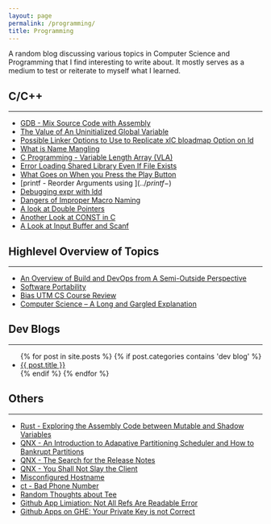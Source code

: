 ```yaml
---
layout: page
permalink: /programming/
title: Programming
---
```

A random blog discussing various topics in Computer Science and Programming that I find interesting to write about. It mostly serves as a medium to test or reiterate to myself what I learned.

## C/C++

---

* [GDB - Mix Source Code with Assembly](../gdb-disassemble-src)
* [The Value of An Uninitialized Global Variable](../global-init-val) 
* [Possible Linker Options to Use to Replicate xlC bloadmap Option on ld](../bloadmap-gcc-alt)
* [What is Name Mangling](../extern-c-name-mangling)
* [C Programming - Variable Length Array (VLA)](../variable-len-arr)
* [Error Loading Shared Library Even If File Exists](../lddconfig)
* [What Goes on When you Press the Play Button](../building-code)
* [printf - Reorder Arguments using $](../printf-$)
* [Debugging expr with ldd](../ldd-to-debug-expr)
* [Dangers of Improper Macro Naming](../dangers-of-improper-macro-naming)
* [A look at Double Pointers](../double-pointers)
* [Another Look at CONST in C](../c-const)
* [A Look at Input Buffer and Scanf](../a-look-at-input-buffer-using-scanf)

## Highlevel Overview of Topics

---

* [An Overview of Build and DevOps from A Semi-Outside Perspective](../build-team)
* [Software Portability](../software-ports)
* [Bias UTM CS Course Review](../bias-utm-cs-course-review)
* [Computer Science – A Long and Gargled Explanation](../computer-science-a-long-and-gargled-explanation)


## Dev Blogs

---

<ul>                                                                            
{% for post in site.posts %}                                                    
{% if post.categories contains 'dev blog' %}
<li><a href = '..{{post.url}}'>{{ post.title }}</a></li>                        
{% endif %}                                                                     
{% endfor %}                                                                    
</ul>        

## Others

---

* [Rust - Exploring the Assembly Code between Mutable and Shadow Variables](../rust-shadow-vs-mut)
* [QNX - An Introduction to Adapative Partitioning Scheduler and How to Bankrupt Partitions](../qnx-aps)
* [QNX - The Search for the Release Notes](../qnx-release-notes)
* [QNX - You Shall Not Slay the Client](../cannot-kill-process)
* [Misconfigured Hostname](../misconfigured-hostname)
* [ct - Bad Phone Number](../ct-bad-phone-number)
* [Random Thoughts about Tee](../random-thoughts-about-tee)
* [Github App Limiation: Not All Refs Are Readable Error](../github-app-limitation-not-all-refs-are-readable-error)
* [Github Apps on GHE: Your Private Key is not Correct](../github-apps-on-ghe-your-private-key-is-not-correct)



